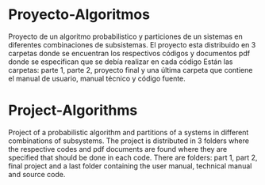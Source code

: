 # Proyecto-Algoritmos
Proyecto de un algoritmo probabilistico y particiones de un sistemas en diferentes combinaciones de subsistemas.
El proyecto esta distribuido en 3 carpetas donde se encuentran los respectivos códigos y documentos pdf donde se especifican que se debía realizar en cada código
Están las carpetas: parte 1, parte 2, proyecto final y una última carpeta que contiene el manual de usuario, manual técnico y código fuente. 

# Project-Algorithms 
Project of a probabilistic algorithm and partitions of a systems in different combinations of subsystems. 
The project is distributed in 3 folders where the respective codes and pdf documents are found where they are specified that should be done in each code.
There are folders: part 1, part 2, final project and a last folder containing the user manual, technical manual and source code.
